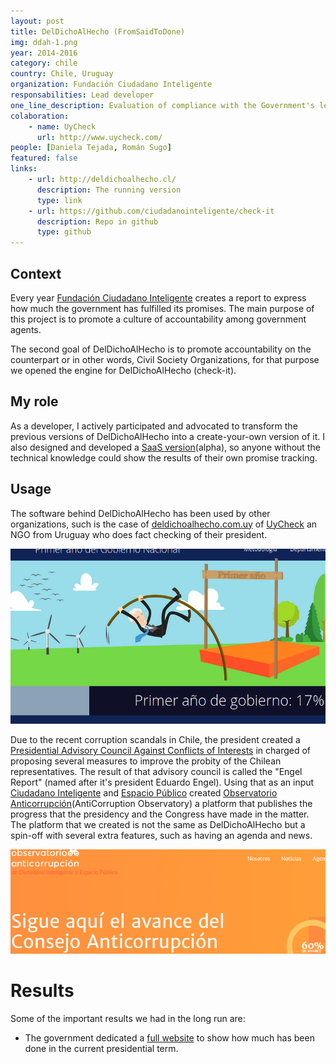 ```yaml
---
layout: post
title: DelDichoAlHecho (FromSaidToDone)
img: ddah-1.png
year: 2014-2016
category: chile
country: Chile, Uruguay
organization: Fundación Ciudadano Inteligente
responsabilities: Lead developer
one_line_description: Evaluation of compliance with the Government's legislative program
colaboration: 
    - name: UyCheck
      url: http://www.uycheck.com/
people: [Daniela Tejada, Román Sugo]
featured: false
links: 
    - url: http://deldichoalhecho.cl/
      description: The running version
      type: link
    - url: https://github.com/ciudadanointeligente/check-it
      description: Repo in github
      type: github
---
```

Context
-------
Every year [Fundación Ciudadano Inteligente](http://ciudadanointeligente.org) creates a report to express how much the government has fulfilled its promises. The main purpose of this project is to promote a culture of accountability among government agents.


The second goal of DelDichoAlHecho is to promote accountability on the counterpart or in other words, Civil Society Organizations, for that purpose we opened the engine for DelDichoAlHecho (check-it).


My role
-------
As a developer, I actively participated and advocated to transform the previous versions of DelDichoAlHecho into a create-your-own version of it. I also designed and developed a [SaaS version](http://sas.deldichoalhecho.cl)(alpha), so anyone without the technical knowledge could show the results of their own promise tracking.

Usage
-----
The software behind DelDichoAlHecho has been used by other organizations, such is the case of [deldichoalhecho.com.uy](http://1anogobiernonacional.deldichoalhecho.com.uy/) of [UyCheck](http://uycheck.com/noticias/) an NGO from Uruguay who does fact checking of their president.

![](/images/ddah-2.png)

Due to the recent corruption scandals in Chile, the president created a [Presidential Advisory Council Against Conflicts of Interests](http://consejoanticorrupcion.cl/) in charged of proposing several measures to improve the probity of the Chilean representatives. The result of that advisory council is called the "Engel Report" (named after it's president Eduardo Engel). Using that as an input [Ciudadano Inteligente](http://ciudadanointeligente.org) and [Espacio Público](http://espaciopublico.cl) created [Observatorio Anticorrupción](http://observatorioanticorrupcion.cl/)(AntiCorruption Observatory) a platform that publishes the progress that the presidency and the Congress have made in the matter. The platform that we created is not the same as DelDichoAlHecho but a spin-off with several extra features, such as having an agenda and news.

![](/images/ddah-3.png)

Results
=======
Some of the important results we had in the long run are:

* The government dedicated a [full website](http://www.cumplimiento.gob.cl/) to show how much has been done in the current presidential term.